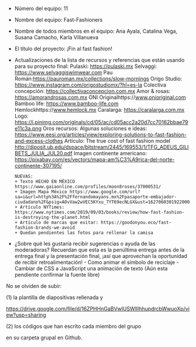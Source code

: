 - Número del equipo: 11
- Nombre del equipo: Fast-Fashioners
- Nombre de todos miembros en el equipo: Ana Ayala, Catalina Vega, Susana Camacho, Karla Villanueva
- El título del proyecto: ¡Fin al fast fashion!
- Actualizaciones de la lista de recursos y referencias que están usando para su proyecto final:
      Pulaski: https://pulaski.mx
      Selvaggi: https://www.selvaggiswimwear.com
      Pau Román:https://pauroman.mx/collections/slow-mornings
      Origo Studio: https://www.instagram.com/origostudiomx/?hl=es-la
      Colectiva concepción: https://collectivaconcepcion.com.mx
      Amor & rosas: https://amorandrosas.com.mx
      ONI Originalhttps://www.onioriginal.com
      Bamboo life: https://www.bamboo-life.com
      Hemlockhttps://www.hemlock.mx
      Caralarga: https://caralarga.com.mx
      Logo: https://i.pinimg.com/originals/cd/05/ac/cd05acc2a20d7cc70162bbae79e11c3a.png Oros recursos:
      Algunas soluciones e ideas: https://www.eesi.org/articles/view/exploring-solutions-to-fast-fashion-and-excess-clothes
      Artículo: The true cost of fast fashion model http://diposit.ub.edu/dspace/bitstream/2445/169553/1/TFG_ADEUS_GILIBETS_JULIA_JUL20.pdf
      Imagen continente americano: https://pixabay.com/es/vectors/mapa-am%C3%A9rica-del-norte-continente-307195/
      
      NUEVAS:
      + Texto HECHO EN MÉXICO https://www.gaiaonline.com/profiles/moon8roses/37000531/
      + Imagen Mapa México https://www.google.com/url?sa=i&url=http%3A%2F%2Ffernandomayans.mx%2Fpasaporte-embajador-      ciudadano%2F&psig=AOvVaw2wVEC5KYxu_7YT69ecNLGX&ust=1627060301922000&source=images&cd=vfe&ved=0CAsQjRxqFwoTCLDtoY6W9_ECFQAAAAAdAAAAABAK
      + Artículo NYTimes: https://www.nytimes.com/2019/09/03/books/review/how-fast-fashion-is-destroying-the-planet.html
      + Artículo de marcas que evitar: https://goodonyou.eco/fast-fashion-brands-we-avoid
      + Quedan pendientes las fotos para rellenar la camisa
    
- ¿Sobre qué les gustaría recibir sugerencias o ayuda de las moderadoras? Recuerdan que esta es la penúltima entrega antes de la entrega final y la presentación final, ¡así que aprovechan la oportunidad de recibir retroalimentación!
      - Como animar el símbolo de reciclaje
      - Cambiar de CSS a JavaScript una animación de texto (Aún esta pendiente confirmar la fuente libre)
      
No se olviden de subir:

(1) la plantilla de diapositivas rellenada y 

https://drive.google.com/file/d/16ZPHHnGaBVwIUSWllIhhupdrcbWwuoXp/view?usp=sharing

(2) los códigos que han escrito cada miembro del grupo 

en su carpeta grupal en Github.

